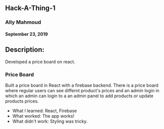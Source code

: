 ## Hack-A-Thing-1
### Ally Mahmoud
#### September 23, 2019

## Description:
Developed a price board on react. 

### Price Board


Built a price board in React  with a firebase backend. There is a price board where regular users can see differnt product's prices and an admin login in which an admin can login to a an admin panel to add products or update products prices.

* What I learned: React, Firebase 
* What worked: The app works! 
* What didn't work: Styling was tricky.
